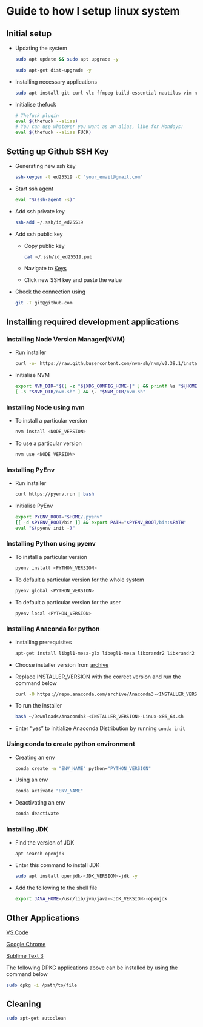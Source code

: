
# Guide to how I setup linux system

## Initial setup

* Updating the system
  ```bash
  sudo apt update && sudo apt upgrade -y
  ```

  ```bash
  sudo apt-get dist-upgrade -y
  ```

* Installing necessary applications
  ```bash
  sudo apt install git curl vlc ffmpeg build-essential nautilus vim neovim htop neofetch thefuck gparted p7zip-rar ntfs-config usbmount cmake ssh openssh-server gedit-latex-plugin -y
  ```

* Initialise thefuck
    ```bash
    # Thefuck plugin
    eval $(thefuck --alias)
    # You can use whatever you want as an alias, like for Mondays:
    eval $(thefuck --alias FUCK)
    ```

## Setting up Github SSH Key

* Generating new ssh key
    ```bash
    ssh-keygen -t ed25519 -C "your_email@gmail.com"
    ```

* Start ssh agent
    ```bash
    eval "$(ssh-agent -s)"
    ```

* Add ssh private key
    ```bash
    ssh-add ~/.ssh/id_ed25519
    ```

* Add ssh public key
    * Copy public key
        ```bash
        cat ~/.ssh/id_ed25519.pub
        ```
    * Navigate to [Keys](https://github.com/settings/keys)

    * Click new SSH key and paste the value

* Check the connection using
    ```bash
    git -T git@github.com
    ```

## Installing required development applications
### Installing Node Version Manager(NVM)
* Run installer
    ```bash
    curl -o- https://raw.githubusercontent.com/nvm-sh/nvm/v0.39.1/install.sh | bash
    ```

* Initialise NVM 
    ```bash
    export NVM_DIR="$([ -z "${XDG_CONFIG_HOME-}" ] && printf %s "${HOME}/.nvm" || printf %s "${XDG_CONFIG_HOME}/nvm")"
    [ -s "$NVM_DIR/nvm.sh" ] && \. "$NVM_DIR/nvm.sh"
    ```

### Installing Node using nvm
* To install a particular version
    ```bash
    nvm install <NODE_VERSION>
    ```
* To use a particular version
    ```bash
    nvm use <NODE_VERSION>
    ```

### Installing PyEnv
* Run installer
    ```bash
    curl https://pyenv.run | bash
    ```

* Initialise PyEnv
    ```bash
    export PYENV_ROOT="$HOME/.pyenv"
    [[ -d $PYENV_ROOT/bin ]] && export PATH="$PYENV_ROOT/bin:$PATH"
    eval "$(pyenv init -)"
    ```

### Installing Python using pyenv
* To install a particular version
    ```bash
    pyenv install <PYTHON_VERSION>
    ```
* To default a particular version for the whole system
    ```bash
    pyenv global <PYTHON_VERSION>
    ```
* To default a particular version for the user
    ```bash
    pyenv local <PYTHON_VERSION>
    ```
### Installing Anaconda for python

* Installing prerequisites
    ```bash
    apt-get install libgl1-mesa-glx libegl1-mesa libxrandr2 libxrandr2 libxss1 libxcursor1 libxcomposite1 libasound2 libxi6 libxtst6
    ```

* Choose installer version from [archive](https://repo.anaconda.com/archive/)

* Replace INSTALLER_VERSION with the correct version and run the command below
    ```bash
    curl -O https://repo.anaconda.com/archive/Anaconda3-<INSTALLER_VERSION>-Linux-x86_64.sh
    ```

* To run the installer
    ```bash
    bash ~/Downloads/Anaconda3-<INSTALLER_VERSION>-Linux-x86_64.sh
    ```

* Enter “yes” to initialize Anaconda Distribution by running ```conda init```

### Using conda to create python environment

* Creating an env
    ```bash
    conda create -n "ENV_NAME" python="PYTHON_VERSION"
    ```

* Using an env
    ```bash
    conda activate "ENV_NAME"
    ```

* Deactivating an env
    ```bash
    conda deactivate
    ```

### Installing JDK

* Find the version of JDK
    ```bash
    apt search openjdk
    ```

* Enter this command to install JDK
    ```bash
    sudo apt install openjdk-<JDK_VERSION>-jdk -y
    ```

* Add the following to the shell file
    ```bash
    export JAVA_HOME=/usr/lib/jvm/java-<JDK_VERSION>-openjdk
    ```

## Other Applications

[VS Code](https://code.visualstudio.com/download)

[Google Chrome](https://www.google.com/intl/en_in/chrome/)

[Sublime Text 3](https://www.sublimetext.com/3)

The following DPKG applications above can be installed by using the command below

```bash
sudo dpkg -i /path/to/file
```

## Cleaning
```bash
sudo apt-get autoclean
```
